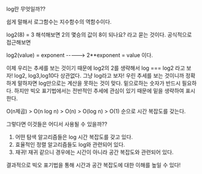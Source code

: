 log란 무엇일까??

쉽게 말해서 로그함수는 지수함수의 역함수이다.

log2(8) = 3
해석해보면 2의 몇승의 값이 8이 되나요? 라고 묻는 것이다.
공식적으로 접근해보면

log2(value) = exponent -----> 2\*\*exponent = value 이다.

이제 우리는 추세를 보는 것이기 때문에 log2의 2를 생략해서 log === log2 라고 보자! log2, log3,log10다 상관없다. 그냥 log라고 보자! 우린 추세를 보는 것이니까
정확하게 말하자면 log만으로는 계산을 못하는 것이 맞다. 밑으로하는 숫자가 반드시 필요하다. 하지만 빅오 표기법에서는 전반적인 추세에 관심이 있기 때문에 밑을 생략하여 표시한다.

O(n제곱) > O(n log n) > O(n) > O(log n) > O(1) 순으로 시간 복잡도를 갖는다.

그렇다면 이것들은 어디서 사용될 수 있을까??

1. 어떤 탐색 알고리즘들은 log 시간 복잡도를 갖고 있다.
2. 효율적인 정렬 알고리즘들도 log와 관련되어 있다.
3. 재귀! 재귀 같으니 경우에는 시간이 아니라 공간 복잡도와 관련되어 있다.

결과적으로 빅오 표기법을 통해 시간과 공간 복잡도에 대한 이해를 높일 수 있다!
